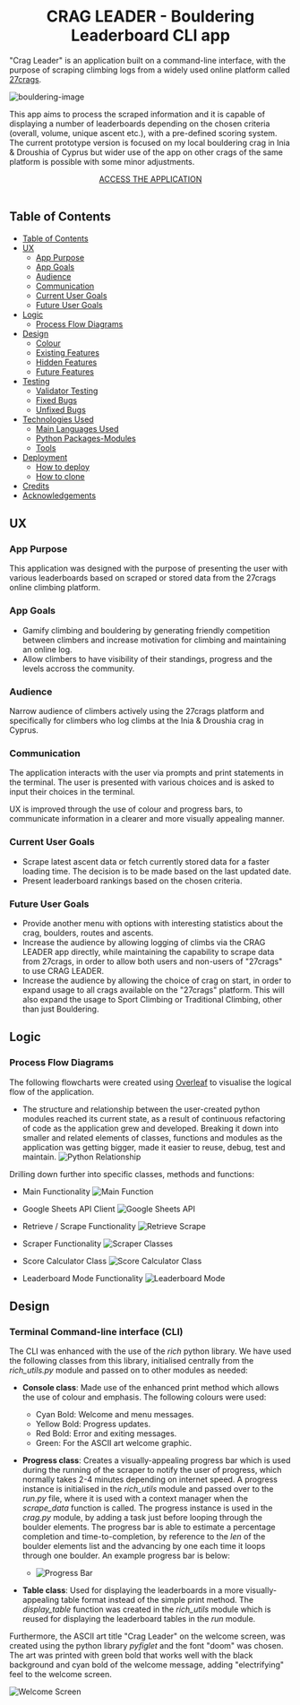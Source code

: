 <h1 align="center">CRAG LEADER - Bouldering Leaderboard CLI app</h1>

"Crag Leader" is an application built on a command-line interface, with the purpose of scraping climbing logs from a widely used online platform called [27crags](https://27crags.com/crags/inia-droushia/).

![bouldering-image](documentation/images/ai-boulder-art.webp)
<br/>

This app aims to process the scraped information and it is capable of displaying a number of leaderboards depending on the chosen criteria (overall, volume, unique ascent etc.), with a pre-defined scoring system. The current prototype version is focused on my local bouldering crag in Inia & Droushia of Cyprus but wider use of the app on other crags of the same platform is possible with some minor adjustments.

<div style="text-align:center">
<a href="https://crag-leader-a9343167f108.herokuapp.com/">ACCESS THE APPLICATION</a></div>

<br/>

## Table of Contents

- [Table of Contents](#table-of-contents)
- [UX](#ux)
  - [App Purpose](#app-purpose)
  - [App Goals](#app-goals)
  - [Audience](#audience)
  - [Communication](#communication)
  - [Current User Goals](#current-user-goals)
  - [Future User Goals](#future-user-goals)
- [Logic](#logic)
  - [Process Flow Diagrams](#process-flow-diagrams)
- [Design](#design)
  - [Colour](#colour)
  - [Existing Features](#existing-features)
  - [Hidden Features](#hidden-features)
  - [Future Features](#future-features)
- [Testing](#testing)
  - [Validator Testing](#validator-testing)
  - [Fixed Bugs](#fixed-bugs)
  - [Unfixed Bugs](#unfixed-bugs)
- [Technologies Used](#technologies-used)
  - [Main Languages Used](#main-languages-used)
  - [Python Packages-Modules](#python-packages-modules)
  - [Tools](#tools)
- [Deployment](#deployment)
  - [How to deploy](#how-to-deploy)
  - [How to clone](#how-to-clone)
- [Credits](#credits)
- [Acknowledgements](#acknowledgements)

## UX

### App Purpose

This application was designed with the purpose of presenting the user with various leaderboards based on scraped or stored data from the 27crags online climbing platform.

### App Goals

- Gamify climbing and bouldering by generating friendly competition between climbers and increase motivation for climbing and maintaining an online log.
- Allow climbers to have visibility of their standings, progress and the levels accross the community.

### Audience

Narrow audience of climbers actively using the 27crags platform and specifically for climbers who log climbs at the Inia & Droushia crag in Cyprus.

### Communication

The application interacts with the user via prompts and print statements in the terminal. The user is presented with various choices and is asked to input their choices in the terminal.

UX is improved through the use of colour and progress bars, to communicate information in a clearer and more visually appealing manner.

### Current User Goals

- Scrape latest ascent data or fetch currently stored data for a faster loading time. The decision is to be made based on the last updated date.
- Present leaderboard rankings based on the chosen criteria.

### Future User Goals

- Provide another menu with options with interesting statistics about the crag, boulders, routes and ascents.
- Increase the audience by allowing logging of climbs via the CRAG LEADER app directly, while maintaining the capability to scrape data from 27crags, in order to allow both users and non-users of "27crags" to use CRAG LEADER.
- Increase the audience by allowing the choice of crag on start, in order to expand usage to all crags available on the "27crags" platform. This will also expand the usage to Sport Climbing or Traditional Climbing, other than just Bouldering.

## Logic

### Process Flow Diagrams

The following flowcharts were created using [Overleaf](https://www.overleaf.com/) to visualise the logical flow of the application.

- The structure and relationship between the user-created python modules reached its current state, as a result of continuous refactoring of code as the application grew and developed. Breaking it down into smaller and related elements of classes, functions and modules as the application was getting bigger, made it easier to reuse, debug, test and maintain.
![Python Relationship](documentation/diagrams/py-relation.png)

Drilling down further into specific classes, methods and functions:

- Main Functionality
![Main Function](documentation/diagrams/main-diagram.png)

- Google Sheets API Client
![Google Sheets API](documentation/diagrams/gsheets-diagram.png)

- Retrieve / Scrape Functionality
![Retrieve Scrape](documentation/diagrams/retrieve-scrape-diagram.png)

- Scraper Functionality
![Scraper Classes](documentation/diagrams/scaper-classes-diagram.png)

- Score Calculator Class
![Score Calculator Class](documentation/diagrams/score-diagram.png)

- Leaderboard Mode Functionality
![Leaderboard Mode](documentation/diagrams/leaderboard-diagram.png)

## Design

### Terminal Command-line interface (CLI)
The CLI was enhanced with the use of the *rich* python library. We have used the following classes from this library, initialised centrally from the *rich_utils.py* module and passed on to other modules as needed: 
  - **Console class**: Made use of the enhanced print method which allows the use of colour and emphasis. The following colours were used: 
     - Cyan Bold: Welcome and menu messages.
     - Yellow Bold: Progress updates.
     - Red Bold: Error and exiting messages.
     - Green: For the ASCII art welcome graphic.

  - **Progress class**: Creates a visually-appealing progress bar which is used during the running of the scraper to notify the user of progress, which normally takes 2-4 minutes depending on internet speed. A progress instance is initialised in the *rich_utils* module and passed over to the *run.py* file, where it is used with a context manager when the *scrape_data* function is called. The progress instance is used in the *crag.py* module, by adding a task just before looping through the boulder elements. The progress bar is able to estimate a percentage completion and time-to-completion, by reference to the *len* of the boulder elements list and the advancing by one each time it loops through one boulder. An example progress bar is below:
     - ![Progress Bar](documentation/screenshots/progess-bar.png)

  - **Table class**: Used for displaying the leaderboards in a more visually-appealing table format instead of the simple print method. The *display_table* function was created in the *rich_utils* module which is reused for displaying the leaderboard tables in the *run* module.

Furthermore, the ASCII art title "Crag Leader" on the welcome screen, was created using the python library *pyfiglet* and the font "doom" was chosen. The art was printed with green bold that works well with the black background and cyan bold of the welcome message, adding "electrifying" feel to the welcome screen.

![Welcome Screen](documentation/screenshots/welcome-screen.png)

